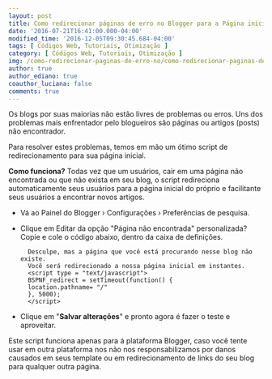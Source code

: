 ```yaml
---
layout: post
title: Como redirecionar páginas de erro no Blogger para a Página inicial
date: '2016-07-21T16:41:00.000-04:00'
modified_time: '2016-12-05T09:30:45.684-04:00'
tags: [ Códigos Web, Tutoriais, Otimização ]
category: [ Códigos Web, Tutoriais, Otimização ]
img: /como-redirecionar-paginas-de-erro-no/como-redirecionar-paginas-de-erro-no.jpg
author: true
author_ediano: true
coauthor_luciana: false
comments: true
---
```


Os blogs por suas maiorias não estão livres de problemas ou erros. Uns dos problemas mais enfrentador pelo blogueiros são páginas ou artigos (posts) não encontrador.

Para resolver estes problemas, temos em mão um ótimo script de redirecionamento para sua página inicial.

**Como funciona?** Todas vez que um usuários, cair em uma página não encontrada ou que não exista em seu blog, o script redireciona automaticamente seus usuários para a página inicial do próprio e facilitante seus usuários a encontrar novos artigos.

* Vá ao Painel do Blogger › Configurações › Preferências de pesquisa.

* Clique em Editar da opção "Página não encontrada" personalizada? Copie e cole o código abaixo, dentro da caixa de definições.

        Desculpe, mas a página que você está procurando nesse blog não existe.
        Você será redirecionado a nossa página inicial em instantes.
        <script type = "text/javascript">
        BSPNF_redirect = setTimeout(function() {
        location.pathname= "/"
        }, 5000);
        </script>

* Clique em "**Salvar alterações**" e pronto agora é fazer o teste e aproveitar.

Este script funciona apenas para á plataforma Blogger, caso você tente usar em outra plataforma nos não nos responsabilizamos por danos causados em seus template ou em redirecionamento de links do seu blog para qualquer outra página.